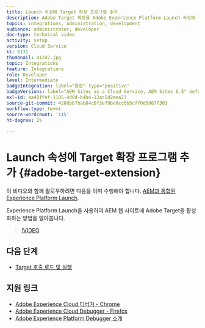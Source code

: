 ```yaml
---
title: Launch 속성에 Target 확장 프로그램 추가
description: Adobe Target 확장을 Adobe Experience Platform Launch 속성에 추가하는 방법을 알아봅니다.
topics: integrations, administration, development
audience: administrator, developer
doc-type: technical video
activity: setup
version: Cloud Service
kt: 6131
thumbnail: 41247.jpg
topic: Integrations
feature: Integrations
role: Developer
level: Intermediate
badgeIntegration: label="통합" type="positive"
badgeVersions: label="AEM Sites as a Cloud Service, AEM Sites 6.5" before-title="false"
exl-id: aa48ffef-1105-4d0d-b4b4-12ac5d2eea23
source-git-commit: 420dbb7bab84c0f3e79be0cc6b5cff0d5867f303
workflow-type: tm+mt
source-wordcount: '115'
ht-degree: 2%

---
```


# Launch 속성에 Target 확장 프로그램 추가 {#adobe-target-extension}

이 비디오와 함께 팔로우하려면 다음을 이미 수행해야 합니다. [AEM과 통합된 Experience Platform Launch](../experience-platform/data-collection/tags/overview.md).

Experience Platform Launch을 사용하여 AEM 웹 사이트에 Adobe Target을 활성화하는 방법을 알아봅니다.

>[!VIDEO](https://video.tv.adobe.com/v/41247?quality=12&learn=on)

## 다음 단계

+ [Target 호출 로드 및 실행](./load-and-fire-target.md)

## 지원 링크

+ [Adobe Experience Cloud 디버거 - Chrome](https://chrome.google.com/webstore/detail/adobe-experience-platform/bfnnokhpnncpkdmbokanobigaccjkpob)
+ [Adobe Experience Cloud Debugger - Firefox](https://addons.mozilla.org/en-US/firefox/addon/adobe-experience-platform-dbg/)
+ [Adobe Experience Platform Debugger 소개](https://experienceleague.adobe.com/docs/platform-learn/data-collection/debugger/overview.html)
